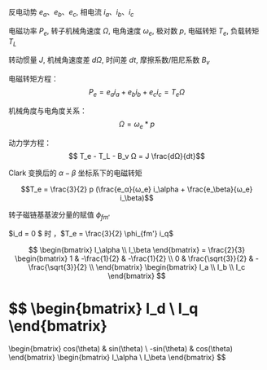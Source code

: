 反电动势 $e_a$、$e_b$、$e_c$, 相电流 $i_a$、$i_b$、$i_c$

电磁功率 $P_e$, 转子机械角速度 $Ω$, 电角速度 $\omega_e$, 极对数 $p$, 电磁转矩 $T_e$, 负载转矩 $T_L$

转动惯量 $J$, 机械角速度差 $dΩ$, 时间差 $dt$, 摩擦系数/阻尼系数 $B_v$



电磁转矩方程：$$P_e = e_a i_a + e_b i_b + e_c i_c  = T_e Ω$$

机械角度与电角度关系：$$ Ω =  ω_e *  p$$

动力学方程：$$  T_e - T_L - B_v Ω = J \frac{dΩ}{dt}$$



Clark 变换后的 $\alpha-\beta$ 坐标系下的电磁转矩

$$T_e = \frac{3}{2} p (\frac{e_α}{ω_e} i_\alpha + \frac{e_\beta}{ω_e} i_\beta)$$



转子磁链基基波分量的赋值 $\phi_{fm'}$

$i_d = 0 $ 时 ，$T_e = \frac{3}{2} \phi_{fm'} i_q$







$$
\begin{bmatrix}
I_\alpha  \\ I_\beta
\end{bmatrix}
= \frac{2}{3}
\begin{bmatrix}
1 & -\frac{1}{2} & -\frac{1}{2}  \\
0 & \frac{\sqrt{3}}{2} & -\frac{\sqrt{3}}{2} \\
\end{bmatrix}
\begin{bmatrix}
I_a  \\ I_b  \\ I_c
\end{bmatrix}
$$

$$
\begin{bmatrix}
I_d  \\ I_q
\end{bmatrix}
=
\begin{bmatrix}
cos(\theta) & sin(\theta)  \\
-sin(\theta) & cos(\theta) 
\end{bmatrix}
\begin{bmatrix}
I_\alpha  \\ I_\beta
\end{bmatrix}
$$


